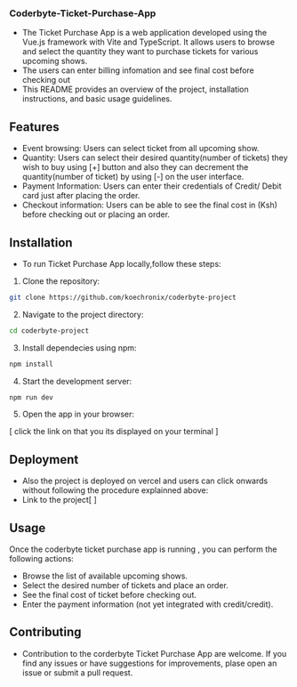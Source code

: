 ### Coderbyte-Ticket-Purchase-App

- The Ticket Purchase App is a web application developed using the Vue.js framework with Vite and TypeScript. It allows users to browse and select the quantity they want to purchase tickets for various upcoming shows.
- The users can enter billing infomation and see final cost before checking out
- This README provides an overview of the project, installation instructions, and basic usage guidelines.

## Features

- Event browsing: Users can select ticket from all upcoming show.
- Quantity: Users can select their desired quantity(number of tickets) they wish to buy using [+]     button and also they can decrement the quantity(number of ticket) by using [-] on the user interface.
- Payment Information: Users can enter their credentials of Credit/ Debit card just after placing the order.
- Checkout information: Users can be able to see the final cost in (Ksh) before checking out or placing an order.

## Installation 

- To run Ticket Purchase App locally,follow these steps:

1. Clone the repository:

```bash
git clone https://github.com/koechronix/coderbyte-project

```

2. Navigate to the project directory:

```bash
cd coderbyte-project
```

3. Install dependecies using npm:

```bash
npm install
```

4. Start the development server:

```bash
npm run dev
```

5. Open the app in your browser:

[ click the link on that you its displayed on your terminal ]

## Deployment

- Also the project is deployed on vercel and users can click onwards without following the procedure explainned above:
- Link to the project[ ]

## Usage

Once the coderbyte ticket purchase app is running , you can perform the following actions:

- Browse the list of available upcoming shows.
- Select the desired number of tickets and place an order.
- See the final cost of ticket before checking out.
- Enter the payment information (not yet integrated with credit/credit).

 ## Contributing
- Contribution to the corderbyte Ticket Purchase App are welcome. If you find any issues or have suggestions for improvements, plase open an issue or submit a pull request.